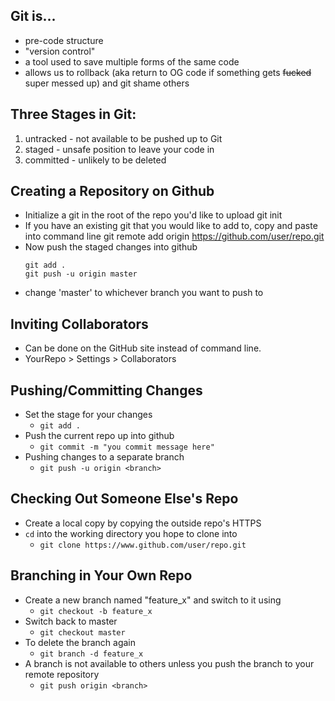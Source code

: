 ## Git is... 
- pre-code structure
- "version control"
- a tool used to save multiple forms of the same code 
- allows us to rollback (aka return to OG code if something gets ~~fucked~~ super messed up) and git shame others

## Three Stages in Git:
1) untracked - not available to be pushed up to Git
2) staged - unsafe position to leave your code in
3) committed - unlikely to be deleted

## Creating a Repository on Github
- Initialize a git in the root of the repo you'd like to upload
    git init
- If you have an existing git that you would like to add to, copy and paste into command line
    git remote add origin https://github.com/user/repo.git
- Now push the staged changes into github
    ```
    git add .
    git push -u origin master
    ```  
+ change 'master' to whichever branch you want to push to

## Inviting Collaborators 
- Can be done on the GitHub site instead of command line. 
- YourRepo > Settings > Collaborators

## Pushing/Committing Changes
- Set the stage for your changes
    - `git add .`
- Push the current repo up into github
    - `git commit -m "you commit message here"`
- Pushing changes to a separate branch
    - `git push -u origin <branch>`

## Checking Out Someone Else's Repo
- Create a local copy by copying the outside repo's HTTPS
- `cd` into the working directory you hope to clone into
    - `git clone https://www.github.com/user/repo.git`

## Branching in Your Own Repo
- Create a new branch named "feature_x" and switch to it using
    - `git checkout -b feature_x`
- Switch back to master
    - `git checkout master`
- To delete the branch again
    - `git branch -d feature_x`
- A branch is not available to others unless you push the branch to your remote repository
    - `git push origin <branch>`